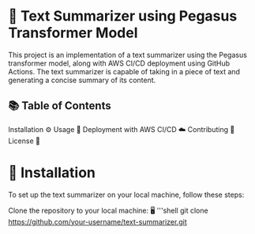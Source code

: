 #  📝 Text Summarizer using Pegasus Transformer Model

This project is an implementation of a text summarizer using the Pegasus transformer model, along with AWS CI/CD deployment using GitHub Actions. The text summarizer is capable of taking in a piece of text and generating a concise summary of its content.

## 📚 Table of Contents

Installation ⚙️
Usage 🚀
Deployment with AWS CI/CD ☁️
Contributing 🤝
License 📄

# 🔧 Installation
To set up the text summarizer on your local machine, follow these steps:

Clone the repository to your local machine: 🖥️
'''shell 
git clone https://github.com/your-username/text-summarizer.git
